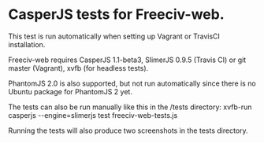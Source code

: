  CasperJS tests for Freeciv-web.
===============================

 This test is run automatically when setting up Vagrant or TravisCI installation. 

 Freeciv-web requires CasperJS 1.1-beta3, SlimerJS 0.9.5 (Travis CI) or git master (Vagrant), xvfb (for headless tests).

 PhantomJS 2.0 is also supported, but not run automatically since there is no
 Ubuntu package for PhantomJS 2 yet.

 The tests can also be run manually like this in the /tests directory:
 xvfb-run casperjs --engine=slimerjs test freeciv-web-tests.js

 Running the tests will also produce two screenshots in the tests directory.
